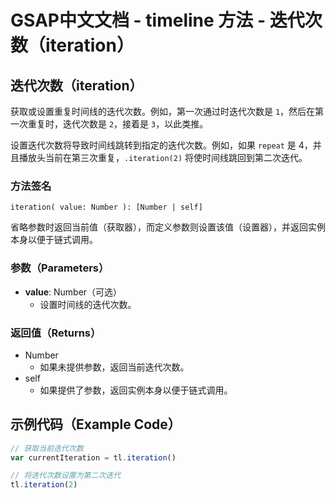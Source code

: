 # GSAP中文文档 - timeline 方法 - 迭代次数（iteration）

## 迭代次数（iteration）

获取或设置重复时间线的迭代次数。例如，第一次通过时迭代次数是 `1`，然后在第一次重复时，迭代次数是 `2`，接着是 `3`，以此类推。

设置迭代次数将导致时间线跳转到指定的迭代次数。例如，如果 `repeat` 是 4，并且播放头当前在第三次重复，`.iteration(2)` 将使时间线跳回到第二次迭代。

### 方法签名

```plaintext
iteration( value: Number ): [Number | self]
```

省略参数时返回当前值（获取器），而定义参数则设置该值（设置器），并返回实例本身以便于链式调用。

### 参数（Parameters）

- **value**: Number（可选）
  - 设置时间线的迭代次数。

### 返回值（Returns）

- Number
  - 如果未提供参数，返回当前迭代次数。
- self
  - 如果提供了参数，返回实例本身以便于链式调用。

## 示例代码（Example Code）

```javascript
// 获取当前迭代次数
var currentIteration = tl.iteration()

// 将迭代次数设置为第二次迭代
tl.iteration(2)
```

